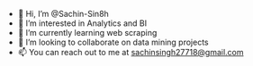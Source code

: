 - 👋 Hi, I’m @Sachin-Sin8h
- 👀 I’m interested in Analytics and BI
- 🌱 I’m currently learning web scraping
- 💞️ I’m looking to collaborate on data mining projects
- 📫 You can reach out to me at <sachinsingh27718@gmail.com>
